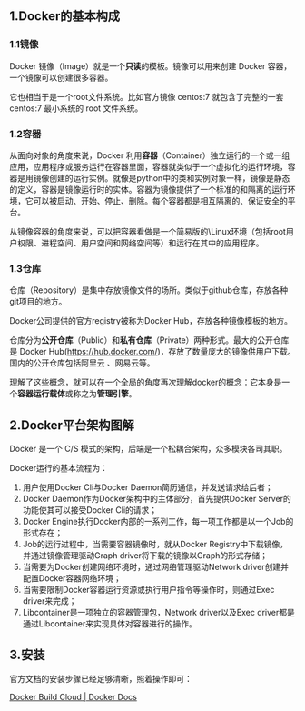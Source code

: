 ## 1.Docker的基本构成

### 1.1镜像

Docker 镜像（Image）就是一个**只读**的模板。镜像可以用来创建 Docker 容器，一个镜像可以创建很多容器。

它也相当于是一个root文件系统。比如官方镜像 centos:7 就包含了完整的一套 centos:7 最小系统的 root 文件系统。

### 1.2容器

从面向对象的角度来说，Docker 利用**容器**（Container）独立运行的一个或一组应用，应用程序或服务运行在容器里面，容器就类似于一个虚拟化的运行环境，容器是用镜像创建的运行实例。就像是python中的类和实例对象一样，镜像是静态的定义，容器是镜像运行时的实体。容器为镜像提供了一个标准的和隔离的运行环境，它可以被启动、开始、停止、删除。每个容器都是相互隔离的、保证安全的平台。

从镜像容器的角度来说，可以把容器看做是一个简易版的\Linux环境（包括root用户权限、进程空间、用户空间和网络空间等）和运行在其中的应用程序。

### 1.3仓库

仓库（Repository）是集中存放镜像文件的场所。类似于github仓库，存放各种git项目的地方。

Docker公司提供的官方registry被称为Docker Hub，存放各种镜像模板的地方。

 仓库分为**公开仓库**（Public）和**私有仓库**（Private）两种形式。最大的公开仓库是 Docker Hub(https://hub.docker.com/)，存放了数量庞大的镜像供用户下载。国内的公开仓库包括阿里云 、网易云等。

理解了这些概念，就可以在一个全局的角度再次理解docker的概念：它本身是一个**容器运行载体**或称之为**管理引擎**。

## 2.Docker平台架构图解

Docker 是一个 C/S 模式的架构，后端是一个松耦合架构，众多模块各司其职。

Docker运行的基本流程为：

1. 用户使用Docker Cli与Docker Daemon简历通信，并发送请求给后者；
2. Docker Daemon作为Docker架构中的主体部分，首先提供Docker Server的功能使其可以接受Docker Cli的请求；
3. Docker Engine执行Docker内部的一系列工作，每一项工作都是以一个Job的形式存在；
4. Job的运行过程中，当需要容器镜像时，就从Docker Registry中下载镜像，并通过镜像管理驱动Graph driver将下载的镜像以Graph的形式存储；
5. 当需要为Docker创建网络环境时，通过网络管理驱动Network driver创建并配置Docker容器网络环境；
6. 当需要限制Docker容器运行资源或执行用户指令等操作时，则通过Exec driver来完成；
7. Libcontainer是一项独立的容器管理包，Network driver以及Exec driver都是通过Libcontainer来实现具体对容器进行的操作。

## 3.安装

官方文档的安装步骤已经足够清晰，照着操作即可：

[Docker Build Cloud | Docker Docs](https://docs.docker.com/build-cloud/)